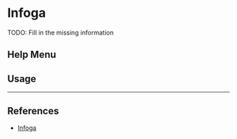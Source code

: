 # Infoga

TODO: Fill in the missing information

## Help Menu

## Usage

---
## References

- [Infoga](https://github.com/m4ll0k/Infoga)